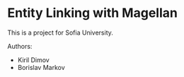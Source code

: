 # Entity Linking with Magellan
This is a project for Sofia University.

Authors:
 - Kiril Dimov
 - Borislav Markov
 
